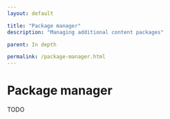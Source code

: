 ```yaml
---
layout: default

title: "Package manager"
description: "Managing additional content packages"

parent: In depth

permalink: /package-manager.html
---
```


# Package manager

TODO
